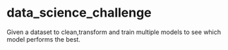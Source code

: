 # data_science_challenge
Given a dataset to clean,transform and train multiple models to see which model performs the best. 
